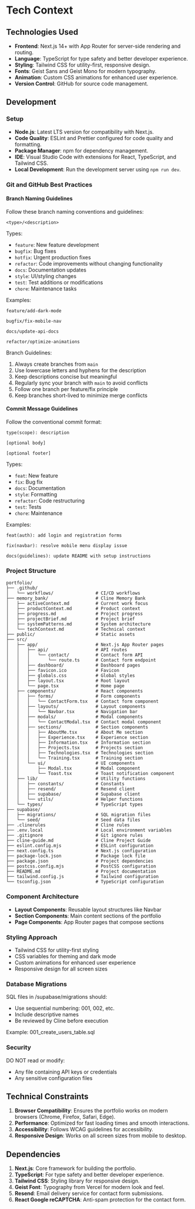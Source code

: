 # Tech Context

## Technologies Used

- **Frontend**: Next.js 14+ with App Router for server-side rendering and routing.
- **Language**: TypeScript for type safety and better developer experience.
- **Styling**: Tailwind CSS for utility-first, responsive design.
- **Fonts**: Geist Sans and Geist Mono for modern typography.
- **Animation**: Custom CSS animations for enhanced user experience.
- **Version Control**: GitHub for source code management.

## Development

### Setup

- **Node.js**: Latest LTS version for compatibility with Next.js.
- **Code Quality**: ESLint and Prettier configured for code quality and formatting.
- **Package Manager**: npm for dependency management.
- **IDE**: Visual Studio Code with extensions for React, TypeScript, and Tailwind CSS.
- **Local Development**: Run the development server using `npm run dev`.

### Git and GitHub Best Practices

#### Branch Naming Guidelines

Follow these branch naming conventions and guidelines:

```text
<type>/<description>
```

Types:

- `feature`: New feature development
- `bugfix`: Bug fixes
- `hotfix`: Urgent production fixes
- `refactor`: Code improvements without changing functionality
- `docs`: Documentation updates
- `style`: UI/styling changes
- `test`: Test additions or modifications
- `chore`: Maintenance tasks

Examples:

```text
feature/add-dark-mode

bugfix/fix-mobile-nav

docs/update-api-docs

refactor/optimize-animations
```

Branch Guidelines:

1. Always create branches from `main`
2. Use lowercase letters and hyphens for the description
3. Keep descriptions concise but meaningful
4. Regularly sync your branch with `main` to avoid conflicts
5. Follow one branch per feature/fix principle
6. Keep branches short-lived to minimize merge conflicts

#### Commit Message Guidelines

Follow the conventional commit format:

```text
type(scope): description

[optional body]

[optional footer]
```

Types:

- `feat`: New feature
- `fix`: Bug fix
- `docs`: Documentation
- `style`: Formatting
- `refactor`: Code restructuring
- `test`: Tests
- `chore`: Maintenance

Examples:

```text
feat(auth): add login and registration forms

fix(navbar): resolve mobile menu display issue

docs(guidelines): update README with setup instructions
```

### Project Structure

```text
portfolio/
├── .github/
│   └── workflows/                # CI/CD workflows
├── memory_bank/                  # Cline Memory Bank
│   ├── activeContext.md          # Current work focus
│   ├── productContext.md         # Product context
│   ├── progress.md               # Project progress
│   ├── projectBrief.md           # Project brief
│   ├── systemPatterns.md         # System architecture
│   └── techContext.md            # Technical context
├── public/                       # Static assets
├── src/
│   ├── app/                      # Next.js App Router pages
│   │   ├── api/                  # API routes
│   │   │   └── contact/          # Contact form API
│   │   │       └── route.ts      # Contact form endpoint
│   │   ├── dashboard/            # Dashboard pages
│   │   ├── favicon.ico           # Favicon
│   │   ├── globals.css           # Global styles
│   │   ├── layout.tsx            # Root layout
│   │   └── page.tsx              # Home page
│   ├── components/               # React components
│   │   ├── forms/                # Form components
│   │   │   └── ContactForm.tsx   # Contact form component
│   │   ├── layouts/              # Layout components
│   │   │   └── Navbar.tsx        # Navigation bar
│   │   ├── modals/               # Modal components
│   │   │   └── ContactModal.tsx  # Contact modal component
│   │   ├── sections/             # Section components
│   │   │   ├── AboutMe.tsx       # About Me section
│   │   │   ├── Experience.tsx    # Experience section
│   │   │   ├── Information.tsx   # Information section
│   │   │   ├── Projects.tsx      # Projects section
│   │   │   ├── Technologies.tsx  # Technologies section
│   │   │   └── Training.tsx      # Training section
│   │   └── ui/                   # UI components
│   │       ├── Modal.tsx         # Modal component
│   │       └── Toast.tsx         # Toast notification component
│   ├── lib/                      # Utility functions
│   │   ├── constants/            # Constants
│   │   ├── resend/               # Resend client
│   │   ├── supabase/             # Supabase client
│   │   └── utils/                # Helper functions
│   └── types/                    # TypeScript types
├── supabase/
│   ├── migrations/               # SQL migration files
│   └── seed/                     # Seed data files
├── .clinerules                   # Cline rules
├── .env.local                    # Local environment variables
├── .gitignore                    # Git ignore rules
├── cline-guide.md                # Cline Project Guide
├── eslint.config.mjs             # ESLint configuration
├── next.config.ts                # Next.js configuration
├── package-lock.json             # Package lock file
├── package.json                  # Project dependencies
├── postcss.config.mjs            # PostCSS configuration
├── README.md                     # Project documentation
├── tailwind.config.js            # Tailwind configuration
└── tsconfig.json                 # TypeScript configuration
```

### Component Architecture

- **Layout Components**: Reusable layout structures like Navbar
- **Section Components**: Main content sections of the portfolio
- **Page Components**: App Router pages that compose sections

### Styling Approach

- Tailwind CSS for utility-first styling
- CSS variables for theming and dark mode
- Custom animations for enhanced user experience
- Responsive design for all screen sizes

### Database Migrations

SQL files in /supabase/migrations should:

- Use sequential numbering: 001, 002, etc.
- Include descriptive names
- Be reviewed by Cline before execution

Example: 001_create_users_table.sql

### Security

DO NOT read or modify:

- Any file containing API keys or credentials
- Any sensitive configuration files

## Technical Constraints

1. **Browser Compatibility**: Ensures the portfolio works on modern browsers (Chrome, Firefox, Safari, Edge).
2. **Performance**: Optimized for fast loading times and smooth interactions.
3. **Accessibility**: Follows WCAG guidelines for accessibility.
4. **Responsive Design**: Works on all screen sizes from mobile to desktop.

## Dependencies

1. **Next.js**: Core framework for building the portfolio.
2. **TypeScript**: For type safety and better developer experience.
3. **Tailwind CSS**: Styling library for responsive design.
4. **Geist Font**: Typography from Vercel for modern look and feel.
5. **Resend**: Email delivery service for contact form submissions.
6. **React Google reCAPTCHA**: Anti-spam protection for the contact form.

